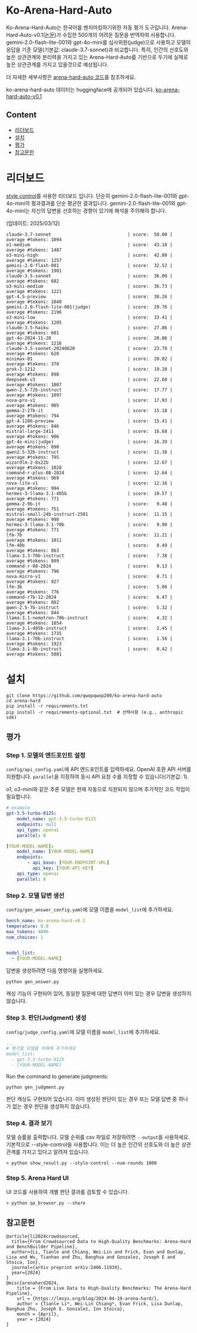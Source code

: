 # Ko-Arena-Hard-Auto

Ko-Arena-Hard-Auto는 한국어를 벤치마킹하기위한 자동 평가 도구입니다. 
Arena-Hard-Auto-v0.1([논문](https://arxiv.org/abs/2406.11939))가 수집한 500개의 어려운 질문을 번역하여 사용합니다.
gemini-2.0-flash-lite-001와 gpt-4o-mini를 심사위원(judge)으로 사용하고 모델의 응답을 기준 모델(기본값: claude-3.7-sonnet)과 비교합니다.
특히, 인간의 선호도와높은 상관관계와 분리력을 가지고 있는 Arena-Hard-Auto를 기반으로 두기에 실제로 높은 상관관계를 가지고 있을것으로 예상됩니다. 

더 자세한 세부사항은 [arena-hard-auto 코드](https://github.com/lmarena/arena-hard-auto)를 참조하세요.

ko-arena-hard-auto 데이터는 huggingface에 공개되어 있습니다. [ko-arena-hard-auto-v0.1](https://huggingface.co/datasets/qwopqwop/ko-arena-hard-auto-v0.1)

## Content
- [리더보드](#리더보드)
- [설치](#설치)
- [평가](#평가)
- [참고문헌](#참고문헌)

# 리더보드
 [style control](https://lmsys.org/blog/2024-08-28-style-control/)를 사용한 리더보드 입니다.
단순히 gemini-2.0-flash-lite-001와 gpt-4o-mini의 평과결과를 단순 평균한 결과입니다.
gemini-2.0-flash-lite-001와 gpt-4o-mini는 자신의 답변을 선호하는 경향이 있기에 해석을 주의해야 합니다.

(업데이트: 2025/03/12)
```console
claude-3.7-sonnet                             | score:  50.00 | average #tokens: 1094
o1-medium                                     | score:  43.10 | average #tokens: 1487
o3-mini-high                                  | score:  42.80 | average #tokens: 1257
gemini-2.0-flash-001                          | score:  32.52 | average #tokens: 1901
claude-3.5-sonnet                             | score:  36.00 | average #tokens: 682
o3-mini-medium                                | score:  36.73 | average #tokens: 1221
gpt-4.5-preview                               | score:  38.26 | average #tokens: 1040
gemini-2.0-flash-lite-001(judge)              | score:  29.76 | average #tokens: 2196
o3-mini-low                                   | score:  33.41 | average #tokens: 1205
claude-3.5-haiku                              | score:  27.86 | average #tokens: 601
gpt-4o-2024-11-20                             | score:  28.06 | average #tokens: 1216
claude-3.5-sonnet-20240620                    | score:  23.70 | average #tokens: 628
minimax-01                                    | score:  20.02 | average #tokens: 370
grok-2-1212                                   | score:  19.20 | average #tokens: 898
deepseek-v3                                   | score:  22.60 | average #tokens: 1007
qwen-2.5-72b-instruct                         | score:  17.77 | average #tokens: 1097
nova-pro-v1                                   | score:  17.93 | average #tokens: 905
gemma-2-27b-it                                | score:  15.18 | average #tokens: 794
gpt-4-1106-preview                            | score:  15.41 | average #tokens: 846
mistral-large-2411                            | score:  16.68 | average #tokens: 906
gpt-4o-mini(judge)                            | score:  16.39 | average #tokens: 890
qwen2.5-32b-instruct                          | score:  11.38 | average #tokens: 795
wizardlm-2-8x22b                              | score:  12.67 | average #tokens: 1028
command-r-plus-08-2024                        | score:  12.64 | average #tokens: 969
nova-lite-v1                                  | score:  12.16 | average #tokens: 994
hermes-3-llama-3.1-405b                       | score:  10.57 | average #tokens: 771
gemma-2-9b-it                                 | score:   9.48 | average #tokens: 751
mistral-small-24b-instruct-2501               | score:  11.15 | average #tokens: 998
hermes-3-llama-3.1-70b                        | score:   9.90 | average #tokens: 771
lfm-7b                                        | score:  11.21 | average #tokens: 1011
lfm-40b                                       | score:   8.49 | average #tokens: 863
llama-3.3-70b-instruct                        | score:   7.38 | average #tokens: 809
command-r-08-2024                             | score:   9.13 | average #tokens: 796
nova-micro-v1                                 | score:   8.71 | average #tokens: 927
lfm-3b                                        | score:   5.06 | average #tokens: 776
command-r7b-12-2024                           | score:   6.47 | average #tokens: 882
qwen-2.5-7b-instruct                          | score:   5.32 | average #tokens: 844
llama-3.1-nemotron-70b-instruct               | score:   4.32 | average #tokens: 1854
llama-3.1-405b-instruct                       | score:   2.45 | average #tokens: 1735
llama-3.1-70b-instruct                        | score:   1.56 | average #tokens: 1923
llama-3.1-8b-instruct                         | score:   0.42 | average #tokens: 5081                                                                                            
```

# 설치
```
git clone https://github.com/qwopqwop200/ko-arena-hard-auto
cd arena-hard
pip install -r requirements.txt
pip install -r requirements-optional.txt  # 선택사항 (e.g., anthropic sdk)
```
## 평가

### Step 1. 모델의 엔드포인트 설정
`config/api_config.yaml`에 API 엔드포인트를 입력하세요. OpenAI 호환 API 서버를 지원합니다. `parallel`을 지정하여 동시 API 요청 수를 지정할 수 있습니다(기본값: 1).

o1, o3-mini와 같은 추론 모델은 현재 자동으로 지원되지 않으며 추가적인 코드 작업이 필요합니다.
```yaml
# example
gpt-3.5-turbo-0125:
    model_name: gpt-3.5-turbo-0125
    endpoints: null
    api_type: openai
    parallel: 8

[YOUR-MODEL-NAME]:
    model_name: [YOUR-MODEL-NAME]
    endpoints:
        - api_base: [YOUR-ENDPOINT-URL]
          api_key: [YOUR-API-KEY]
    api_type: openai
    parallel: 8
```

### Step 2. 모델 답변 생선

`config/gen_answer_config.yaml`에 모델 이름을 `model_list`에 추가하세요.
```yaml
bench_name: ko-arena-hard-v0.1
temperature: 0.0
max_tokens: 4096
num_choices: 1


model_list:
  - [YOUR-MODEL-NAME]
```

답변을 생성하려면 다음 명령어을 실행하세요.
```console
python gen_answer.py
```
캐싱 기능이 구현되어 있어, 동일한 질문에 대한 답변이 이미 있는 경우 답변을 생성하지 않습니다.

### Step 3. 판단(Judgment) 생성

`config/judge_config.yaml`에 모델 이름을 `model_list`에 추가하세요.
```yaml
...
# 평가할 모델을 아래에 추가하세요
model_list:
  - gpt-3.5-turbo-0125
  - [YOUR-MODEL-NAME]
```

Run the command to generate judgments:
```console
python gen_judgment.py
```
판단 캐싱도 구현되어 있습니다. 이미 생성된 판단이 있는 경우 또는 모델 답변 중 하나가 없는 경우 판단을 생성하지 않습니다.

### Step 4. 결과 보기
모델 승률을 출력합니다. 모델 순위를 csv 파일로 저장하려면 `--output`을 사용하세요. 기본적으로 --style-control을 사용합니다. 
이는 더 높은 인간의 선호도와 더 높은 상관관계를 가지고 있다고 알려져 있습니다.
```console
> python show_result.py --style-control --num-rounds 1000
```

### Step 5. Arena Hard UI
UI 코드를 사용하여 개별 판단 결과를 검토할 수 있습니다.
```console
> python qa_browser.py --share
```

## 참고문헌
```
@article{li2024crowdsourced,
  title={From Crowdsourced Data to High-Quality Benchmarks: Arena-Hard and BenchBuilder Pipeline},
  author={Li, Tianle and Chiang, Wei-Lin and Frick, Evan and Dunlap, Lisa and Wu, Tianhao and Zhu, Banghua and Gonzalez, Joseph E and Stoica, Ion},
  journal={arXiv preprint arXiv:2406.11939},
  year={2024}
}
@misc{arenahard2024,
    title = {From Live Data to High-Quality Benchmarks: The Arena-Hard Pipeline},
    url = {https://lmsys.org/blog/2024-04-19-arena-hard/},
    author = {Tianle Li*, Wei-Lin Chiang*, Evan Frick, Lisa Dunlap, Banghua Zhu, Joseph E. Gonzalez, Ion Stoica},
    month = {April},
    year = {2024}
}
```
